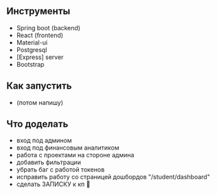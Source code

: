 ## Инструменты

- Spring boot (backend)
- React (frontend)
- Material-ui
- Postgresql
- [Express] server
- Bootstrap

## Как запустить

- (потом напишу)

## Что доделать

- вход под админом
- вход под финансовым аналитиком
- работа с проектами на стороне админа
- добавить фильтрации
- убрать баг с работой токенов
- исправить работу со страницей дошбордов "/student/dashboard"
- сделать ЗАПИСКУ к кп 🤮

